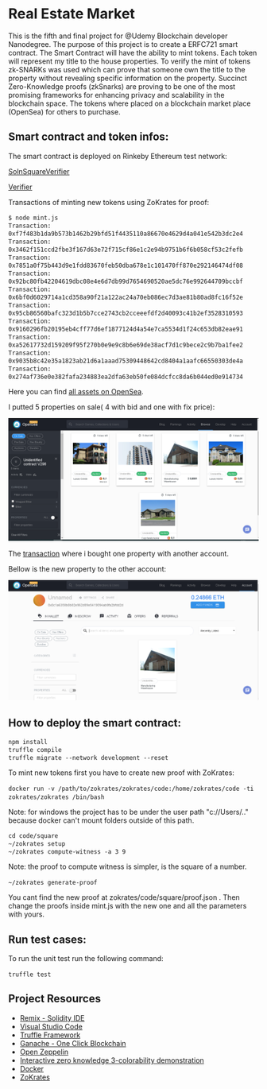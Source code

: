 # Real Estate Market 
This is the fifth and final project for @Udemy Blockchain developer Nanodegree. The purpose of this project is 
to create a ERFC721 smart contract. The Smart Contract will have the ability to mint tokens. Each token will represent
my title to the house properties. To verify the mint of tokens zk-SNARKs was used  which can prove that someone 
own the title to the property without revealing specific information on the property. Succinct Zero-Knowledge proofs 
(zkSnarks) are proving to be one of the most promising frameworks for enhancing privacy and scalability in the blockchain space.
The tokens where placed on a blockchain market place (OpenSea) for others to purchase.  

## Smart contract and token infos:
The smart contract is deployed on Rinkeby Ethereum test network:

   [SolnSquareVerifier](https://rinkeby.etherscan.io/address/0xa8c6e5c1054f04c7c44094fca08deb4ca7f53701)
   
   [Verifier](https://rinkeby.etherscan.io/address/0x2f2B19ec401E071E3373788FE0827f55264Cc4db)
    
Transactions of minting new tokens using ZoKrates for proof:

```
$ node mint.js
Transaction: 0xf7f483b1da9b573b1462b29bfd51f4435110a86670e4629d4a041e542b3dc2e4
Transaction: 0x3462f151ccd2fbe3f167d63e72f715cf86e1c2e94b9751b6f6b058cf53c2fefb
Transaction: 0x7851a0f75b443d9e1fdd83670feb50dba678e1c101470ff870e292146474df08
Transaction: 0x92bc80fb42204619dbc08e4e6d7db99d7654690520ae5dc76e992644709bccbf
Transaction: 0x6bf0d6029714a1cd358a90f21a122ac24a70eb086ec7d3ae81b80ad8fc16f52e
Transaction: 0x95cb86560bafc323d1b5b7cce2743cb2cceeefdf2d40093c41b2ef3528310593
Transaction: 0x9160296fb20195eb4cff77d6ef1877124d4a54e7ca5534d1f24c653db82eae91
Transaction: 0xa52617732d159209f95f270b0e9e9c8b6e69de38acf7d1c9bece2c9b7ba1fee2
Transaction: 0x9035b8c42e35a1823ab21d6a1aaad75309448642cd8404a1aafc66550303de4a
Transaction: 0x274af736e0e382fafa234883ea2dfa63eb50fe084dcfcc8da6b044ed0e914734
```

Here you can find [all assets on OpenSea](https://rinkeby.opensea.io/assets/unidentified-contract-v296).

I putted 5 properties on sale( 4 with bid and one with fix price):

![OpenSea](img/OpenSea.PNG?raw=true)

The [transaction](https://rinkeby.etherscan.io/tx/0xbc2314633573acf16f6b67106c1ba8e19642b37ea7a5c6075aee9621d65564f0) where i bought one property with another account.

Bellow is the new property to the other account:

![PropetyWithOtherAccount](img/PropetyWithOtherAccount.PNG?raw=true)


## How to deploy the smart contract:

```
npm install
truffle compile
truffle migrate --network development --reset
```
To mint new tokens first you have to create new proof with ZoKrates:

`docker run -v /path/to/zokrates/zokrates/code:/home/zokrates/code -ti zokrates/zokrates /bin/bash`

Note: for windows the project has to be under the user path "c://Users/.." because docker can't mount folders outside of this path.

```
cd code/square
~/zokrates setup
~/zokrates compute-witness -a 3 9
```
Note: the proof to compute witness is simpler, is the square of a number.

`~/zokrates generate-proof`

You cant find the new proof at zokrates/code/square/proof.json .
Then change the proofs inside mint.js with the new one and all the parameters with yours.

## Run test cases:

To run the unit test run the following command:

`truffle test`

## Project Resources
* [Remix - Solidity IDE](https://remix.ethereum.org/)
* [Visual Studio Code](https://code.visualstudio.com/)
* [Truffle Framework](https://truffleframework.com/)
* [Ganache - One Click Blockchain](https://truffleframework.com/ganache)
* [Open Zeppelin ](https://openzeppelin.org/)
* [Interactive zero knowledge 3-colorability demonstration](http://web.mit.edu/~ezyang/Public/graph/svg.html)
* [Docker](https://docs.docker.com/install/)
* [ZoKrates](https://github.com/Zokrates/ZoKrates)
